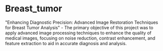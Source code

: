 # Breast_tumor
"Enhancing Diagnostic Precision: Advanced Image Restoration Techniques for Breast Tumor Analysis" - The primary objective of this project was to apply advanced image processing techniques to enhance the quality of medical images, focusing on noise reduction, contrast enhancement, and feature extraction to aid in accurate diagnosis and analysis.
